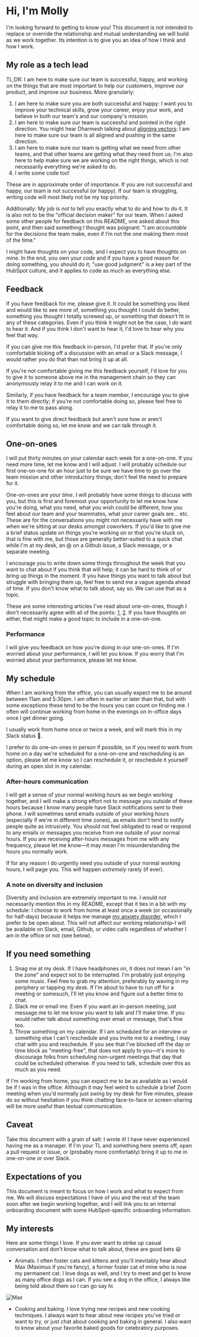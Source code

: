 # Hi, I'm Molly

I'm looking forward to getting to know you! This document is not intended to replace or override the relationship and mutual understanding we will build as we work together. Its intention is to give you an idea of how I think and how I work.

## My role as a tech lead

TL;DR: I am here to make sure our team is successful, happy, and working on the things that are most important to help our customers, improve our product, and improve our business. More granularly:

1.  I am here to make sure you are both successful and happy: I want you to improve your technical skills, grow your career, enjoy your work, and believe in both our team's and our company's mission.
2.  I am here to make sure our team is successful and pointed in the right direction. You might hear Dharmesh talking about [aligning vectors](https://thinkgrowth.org/what-elon-musk-taught-me-about-growing-a-business-c2c173f5bff3): I am here to make sure our team is all aligned and pushing in the same direction.
3.  I am here to make sure our team is getting what we need from other teams, and that other teams are getting what they need from us; I'm also here to help make sure we are working on the right things, which is not necessarily everything we're asked to do.
4.  I write some code too!

These are in approximate order of importance. If you are not successful and happy, our team is not successful (or happy). If our team is struggling, writing code will most likely not be my top priority.

Additionally: My job is _not_ to tell you exactly what to do and how to do it. It is also not to be the "official decision maker" for our team. When I asked some other people for feedback on this README, one asked about this point, and then said something I thought was poignant: "I am _accountable_ for the decisions the team make, even if I’m not the one making them most of the time."

I might have thoughts on your code, and I expect you to have thoughts on mine. In the end, you own your code and if you have a good reason for doing something, you should do it; "use good judgment" is a key part of the HubSpot culture, and it applies to code as much as everything else.

## Feedback

If you have feedback for me, please give it. It could be something you liked and would like to see more of, something you thought I could do better, something you thought I totally screwed up, or something that doesn't fit in any of these categories. Even if you think it might not be the case, I _do_ want to hear it. And if you think I don't want to hear it, I'd love to hear why you feel that way.

If you can give me this feedback in-person, I'd prefer that. If you're only comfortable kicking off a discussion with an email or a Slack message, I would rather you do that than not bring it up at all.

If you're not comfortable giving me this feedback yourself, I'd love for you to give it to someone above me in the management chain so they can anonymously relay it to me and I can work on it.

Similarly, if you have feedback for a team member, I encourage you to give it to them directly; if you're not comfortable doing so, please feel free to relay it to me to pass along.

If you want to give direct feedback but aren't sure how or aren't comfortable doing so, let me know and we can talk through it.

## One-on-ones

I will put thirty minutes on your calendar each week for a one-on-one. If you need more time, let me know and I will adjust. I will probably schedule our first one-on-one for an hour just to be sure we have time to go over the team mission and other introductory things; don't feel the need to prepare for it.

One-on-ones are _your time_. I will probably have some things to discuss with you, but this is first and foremost your opportunity to let me know how you're doing, what you need, what you wish could be different, how you feel about our team and your teammates, what your career goals are... etc. These are for the conversations you might not necessarily have with me when we're sitting at our desks amongst coworkers. If you'd like to give me a brief status update on things you're working on or that you're stuck on, that is fine with me, but those are generally better-suited to a quick chat while I'm at my desk, an @ on a Github issue, a Slack message, or a separate meeting.

I encourage you to write down some things throughout the week that you want to chat about if you think that will help; it can be hard to think of or bring up things in the moment. If you have things you want to talk about but struggle with bringing them up, feel free to send me a vague agenda ahead of time. If you don't know what to talk about, say so. We can use that as a topic.

These are some interesting articles I've read about one-on-ones, though I don't necessarily agree with all of the points: [1](https://getlighthouse.com/blog/effective-1-on-1-meetings/), [2](https://medium.com/@mrabkin/the-art-of-the-awkward-1-1-f4e1dcbd1c5c). If you have thoughts on either, that might make a good topic to include in a one-on-one.

### Performance

I will give you feedback on how you're doing in our one-on-ones. If I'm worried about your performance, I will let you know. If you worry that I'm worried about your performance, please let me know.

## My schedule

When I am working from the office, you can usually expect me to be around between 11am and 5:30pm. I am often in earlier or later than that, but with some exceptions these tend to be the hours you can count on finding me. I often will continue working from home in the evenings on in-office days once I get dinner going.

I usually work from home once or twice a week, and will mark this in my Slack status 🏡. 

I prefer to do one-on-ones in person if possible, so if you need to work from home on a day we're scheduled for a one-on-one and rescheduling is an option, please let me know so I can reschedule it, or reschedule it yourself during an open slot in my calendar.

### After-hours communication

I will get a sense of your normal working hours as we begin working together, and I will make a strong effort not to message you outside of these hours because I know many people have Slack notifications sent to their phone. I will sometimes send emails outside of your working hours (especially if we're in different time zones), as emails don't tend to notify people quite as intrusively. You should not feel obligated to read or respond to any emails or messages you receive from me outside of your normal hours. If you are receiving after-hours messages from me with any frequency, please let me know—it may mean I'm misunderstanding the hours you normally work.

If for any reason I do urgently need you outside of your normal working hours, I will page you. This will happen _extremely_ rarely (if ever).

### A note on diversity and inclusion

Diversity and inclusion are extremely important to me. I would not necessarily mention this in my README, except that it ties in a bit with my schedule: I choose to work from home at least once a week (or occasionally for half-days) because it helps me manage [my anxiety disorder](https://adaa.org/understanding-anxiety/generalized-anxiety-disorder-gad#), which I prefer to be open about. This will not affect our working relationship–I will be available on Slack, email, Github, or video calls regardless of whether I am in the office or not (see below).

## If you need something

1.  Snag me at my desk. If I have headphones on, it does _not_ mean I am "in the zone" and expect not to be interrupted. I'm probably just enjoying some music. Feel free to grab my attention, preferably by waving in my periphery or tapping my desk. If I'm about to have to run off for a meeting or somesuch, I'll let you know and figure out a better time to chat.
2.  Slack me or email me. Even if you want an in-person meeting, just message me to let me know you want to talk and I'll make time. If you would rather talk about something over email or message, that's fine too.
3.  Throw something on my calendar. If I am scheduled for an interview or something else I can't reschedule and you invite me to a meeting, I may chat with you and reschedule. If you see that I've blocked off the day or time block as "meeting-free", that does not apply to you—it's more to discourage folks from scheduling non-urgent meetings that day that could be scheduled otherwise. If you need to talk, schedule over this as much as you need.

If I'm working from home, you can expect me to be as available as I would be if I was in the office. Although it may feel weird to schedule a brief Zoom meeting when you'd normally just swing by my desk for five minutes, please do so without hesitation if you think chatting face-to-face or screen-sharing will be more useful than textual communication.

## Caveat

Take this document with a grain of salt: I wrote it! I have never experienced having me as a manager. If I'm your TL and something here seems off, open a pull request or issue, or (probably more comfortably) bring it up to me in one-on-one or over Slack.

## Expectations of you

This document is meant to focus on how I work and what to expect from me. We will discuss expectations I have of you and the rest of the team soon after we begin working together, and I will link you to an internal onboarding document with some HubSpot-specific onboarding information.

## My interests
Here are some things I love. If you ever want to strike up casual conversation and don't know what to talk about, these are good bets :smiley:

* Animals. I often foster cats and kittens and you'll inevitably hear about Max (Maximus if you're fancy), a former foster cat of mine who is now my permanent cat. I love dogs as well, and I try to meet and get to know as many office dogs as I can. If you see a dog in the office, I always like being told about them so I can go say hi.

![Max](/maximus.jpg)

* Cooking and baking. I love trying new recipes and new cooking techniques. I always want to hear about new recipes you've tried or want to try, or just chat about cooking and baking in general. I also want to know about your favorite baked goods for celebratory purposes.
